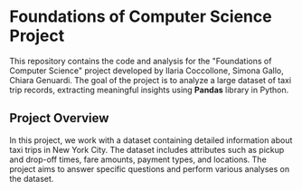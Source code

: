 # Foundations of Computer Science Project 
This repository contains the code and analysis for the "Foundations of Computer Science" project developed by Ilaria Coccollone, Simona Gallo, Chiara Genuardi. The goal of the project is to analyze a large dataset of taxi trip records, extracting meaningful insights using **Pandas** library in Python.

## Project Overview
 In this project, we work with a dataset containing detailed information about taxi trips in New York City. The dataset includes attributes such as pickup and drop-off times, fare amounts, payment types, and locations. The project aims to answer specific questions and perform various analyses on the dataset.
